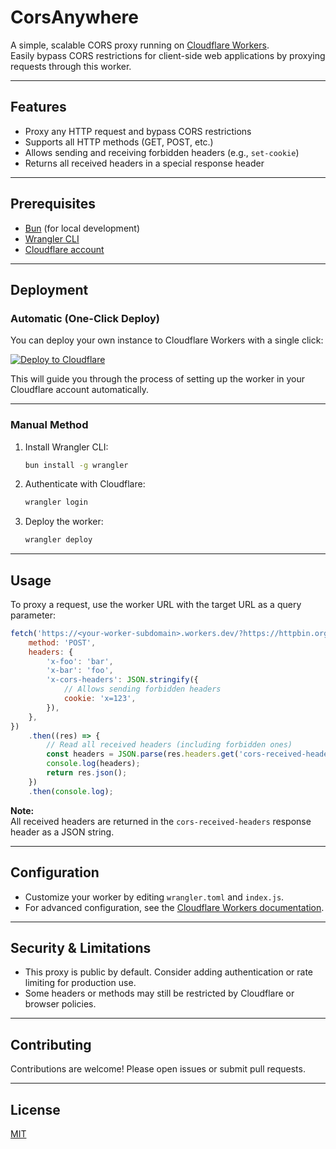 # CorsAnywhere

A simple, scalable CORS proxy running on [Cloudflare Workers](https://workers.cloudflare.com/).  
Easily bypass CORS restrictions for client-side web applications by proxying requests through this worker.

---

## Features

-   Proxy any HTTP request and bypass CORS restrictions
-   Supports all HTTP methods (GET, POST, etc.)
-   Allows sending and receiving forbidden headers (e.g., `set-cookie`)
-   Returns all received headers in a special response header

---

## Prerequisites

-   [Bun](https://bun.sh/) (for local development)
-   [Wrangler CLI](https://developers.cloudflare.com/workers/wrangler/install-and-update/)
-   [Cloudflare account](https://dash.cloudflare.com/)

---

## Deployment

### Automatic (One-Click Deploy)

You can deploy your own instance to Cloudflare Workers with a single click:

[![Deploy to Cloudflare](https://deploy.workers.cloudflare.com/button)](https://deploy.workers.cloudflare.com/?url=https://github.com/waruhachi/corsanywhere)

This will guide you through the process of setting up the worker in your Cloudflare account automatically.

---

### Manual Method

1. Install Wrangler CLI:

    ```bash
    bun install -g wrangler
    ```

2. Authenticate with Cloudflare:

    ```bash
    wrangler login
    ```

3. Deploy the worker:
    ```bash
    wrangler deploy
    ```

---

## Usage

To proxy a request, use the worker URL with the target URL as a query parameter:

```javascript
fetch('https://<your-worker-subdomain>.workers.dev/?https://httpbin.org/post', {
	method: 'POST',
	headers: {
		'x-foo': 'bar',
		'x-bar': 'foo',
		'x-cors-headers': JSON.stringify({
			// Allows sending forbidden headers
			cookie: 'x=123',
		}),
	},
})
	.then((res) => {
		// Read all received headers (including forbidden ones)
		const headers = JSON.parse(res.headers.get('cors-received-headers'));
		console.log(headers);
		return res.json();
	})
	.then(console.log);
```

**Note:**  
All received headers are returned in the `cors-received-headers` response header as a JSON string.

---

## Configuration

-   Customize your worker by editing `wrangler.toml` and `index.js`.
-   For advanced configuration, see the [Cloudflare Workers documentation](https://developers.cloudflare.com/workers/).

---

## Security & Limitations

-   This proxy is public by default. Consider adding authentication or rate limiting for production use.
-   Some headers or methods may still be restricted by Cloudflare or browser policies.

---

## Contributing

Contributions are welcome! Please open issues or submit pull requests.

---

## License

[MIT](LICENSE)
